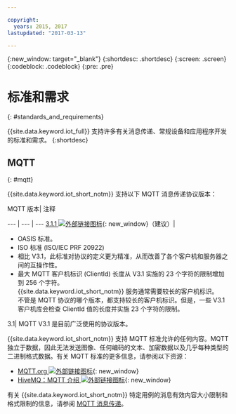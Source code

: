```yaml
---

copyright:
  years: 2015, 2017
lastupdated: "2017-03-13"

---
```


{:new_window: target="\_blank"}
{:shortdesc: .shortdesc}
{:screen: .screen}
{:codeblock: .codeblock}
{:pre: .pre}
# 标准和需求
{: #standards_and_requirements}

{{site.data.keyword.iot_full}} 支持许多有关消息传递、常规设备和应用程序开发的标准和需求。
{:shortdesc}


<!-- ## Blockchain
{: #blockchain}

{{site.data.keyword.iot_short_notm}} supports the following versions of the Hyperledger fabric:
- 0.5

## Python
{: #python}

Support for MQTT over SSL requires at least Python v2.7.9 or v3.4, and OpenSSL v1.0.1.
-->

## MQTT
{: #mqtt}

{{site.data.keyword.iot_short_notm}} 支持以下 MQTT 消息传递协议版本：

MQTT 版本| 注释

--- | --- | ---
[3.1.1 ![外部链接图标](../../../icons/launch-glyph.svg "外部链接图标")](https://www.oasis-open.org/standards#mqttv3.1.1){: new_window}（建议）| <ul><li>OASIS 标准。<li>ISO 标准 (ISO/IEC PRF 20922) <li>相比 V3.1，此标准对协议的定义更为精准，从而改善了各个客户机和服务器之间的互操作性。<li>最大 MQTT 客户机标识 (ClientId) 长度从 V3.1 实施的 23 个字符的限制增加到 256 个字符。</br>{{site.data.keyword.iot_short_notm}} 服务通常需要较长的客户机标识。</br>不管是 MQTT 协议的哪个版本，都支持较长的客户机标识。但是，一些 V3.1 客户机库会检查 ClientId 值的长度并实施 23 个字符的限制。</ul>
3.1| MQTT V3.1 是目前广泛使用的协议版本。



{{site.data.keyword.iot_short_notm}} 支持 MQTT 标准允许的任何内容。MQTT 独立于数据，因此无法发送图像、任何编码的文本、加密数据以及几乎每种类型的二进制格式数据。有关 MQTT 标准的更多信息，请参阅以下资源：
- [MQTT.org ![外部链接图标](../../../icons/launch-glyph.svg "外部链接图标")](http://mqtt.org/){: new_window}
- [HiveMQ：MQTT 介绍 ![外部链接图标](../../../icons/launch-glyph.svg "外部链接图标")](http://www.hivemq.com/blog/mqtt-essentials-part-1-introducing-mqtt){: new_window}

有关 {{site.data.keyword.iot_short_notm}} 特定用例的消息有效内容大小限制和格式限制的信息，请参阅 [MQTT 消息传递](mqtt/index.html)。
